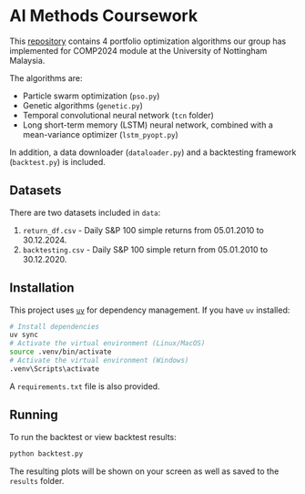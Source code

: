 # AI Methods Coursework

This [repository](https://github.com/mskobun/aimethods) contains 4 portfolio optimization algorithms our group has implemented for COMP2024 module at the University of Nottingham Malaysia.

The algorithms are:
- Particle swarm optimization (`pso.py`)
- Genetic algorithms (`genetic.py`)
- Temporal convolutional neural network (`tcn` folder)
- Long short-term memory (LSTM) neural network, combined with a mean-variance optimizer (`lstm_pyopt.py`)

In addition, a data downloader (`dataloader.py`) and a backtesting framework (`backtest.py`) is included.

## Datasets

There are two datasets included in `data`:
1. `return_df.csv` - Daily S&P 100 simple returns from 05.01.2010 to 30.12.2024.
2. `backtesting.csv` - Daily S&P 100 simple return from 05.01.2010 to 30.12.2020.

## Installation

This project uses [`uv`](https://docs.astral.sh/uv/) for dependency management. If you have `uv` installed:
```sh
# Install dependencies
uv sync
# Activate the virtual environment (Linux/MacOS)
source .venv/bin/activate
# Activate the virtual environment (Windows)
.venv\Scripts\activate
```

A `requirements.txt` file is also provided.

## Running

To run the backtest or view backtest results:
```sh
python backtest.py
```

The resulting plots will be shown on your screen as well as saved to the `results` folder.